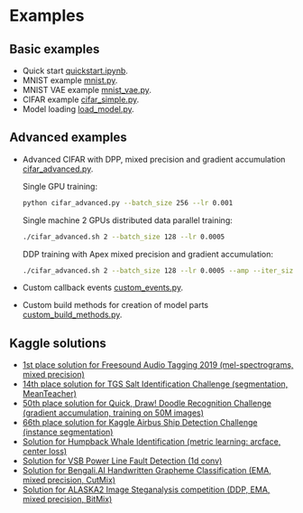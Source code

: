 # Examples

## Basic examples

* Quick start [quickstart.ipynb](quickstart.ipynb).
* MNIST example [mnist.py](mnist.py).    
* MNIST VAE example [mnist_vae.py](mnist_vae.py).
* CIFAR example [cifar_simple.py](cifar_simple.py). 
* Model loading [load_model.py](load_model.py).

Advanced examples
-----------------

* Advanced CIFAR with DPP, mixed precision and gradient accumulation [cifar_advanced.py](cifar_advanced.py).

    Single GPU training:

    ```bash
    python cifar_advanced.py --batch_size 256 --lr 0.001
    ```
 
    Single machine 2 GPUs distributed data parallel training:

    ```bash
    ./cifar_advanced.sh 2 --batch_size 128 --lr 0.0005
    ```

    DDP training with Apex mixed precision and gradient accumulation:

    ```bash
    ./cifar_advanced.sh 2 --batch_size 128 --lr 0.0005 --amp --iter_size 2
    ```
    
* Custom callback events [custom_events.py](custom_events.py).
* Custom build methods for creation of model parts [custom_build_methods.py](custom_build_methods.py).

Kaggle solutions
----------------

* [1st place solution for Freesound Audio Tagging 2019 (mel-spectrograms, mixed precision)](https://github.com/lRomul/argus-freesound)
* [14th place solution for TGS Salt Identification Challenge (segmentation, MeanTeacher)](https://github.com/lRomul/argus-tgs-salt)
* [50th place solution for Quick, Draw! Doodle Recognition Challenge (gradient accumulation, training on 50M images)](https://github.com/lRomul/argus-quick-draw)
* [66th place solution for Kaggle Airbus Ship Detection Challenge (instance segmentation)](https://github.com/OniroAI/Universal-segmentation-baseline-Kaggle-Airbus-Ship-Detection)
* [Solution for Humpback Whale Identification (metric learning: arcface, center loss)](https://github.com/lRomul/argus-humpback-whale)
* [Solution for VSB Power Line Fault Detection (1d conv)](https://github.com/lRomul/argus-vsb-power)
* [Solution for Bengali.AI Handwritten Grapheme Classification (EMA, mixed precision, CutMix)](https://github.com/lRomul/argus-bengali-ai)
* [Solution for ALASKA2 Image Steganalysis competition (DDP, EMA, mixed precision, BitMix)](https://github.com/lRomul/argus-alaska)
